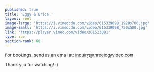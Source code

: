 ```yaml
---
published: true
title: 'Eggy & Erica '
layout: reel
image-large: 'https://i.vimeocdn.com/video/615339098_1920x700.jpg'
image-small: 'https://i.vimeocdn.com/video/615339098_750x500.jpg'
link: 'https://player.vimeo.com/video/201523081'
type: sde
section-rank: 60
---
```

For bookings, send us an email at: inquiry@threelogyvideo.com

Thank you for watching! :)